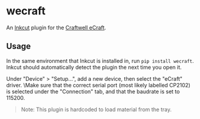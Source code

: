 # wecraft

An [Inkcut](https://www.codelv.com/projects/inkcut/) plugin for the
[Craftwell eCraft](https://craftwellusa.com/ecraft/).

## Usage

In the same environment that Inkcut is installed in, run `pip install wecraft`.
Inkcut should automatically detect the plugin the next time you open it.

Under "Device" > "Setup...", add a new device, then select the "eCraft" driver.
\Make sure that the correct serial port (most likely labelled CP2102) is
selected under the "Connection" tab, and that the baudrate is set to 115200. 

> Note: This plugin is hardcoded to load material from the tray.
